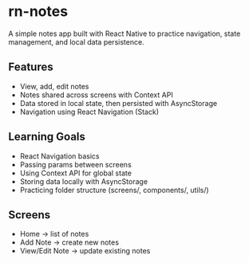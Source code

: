 # rn-notes
A simple notes app built with React Native to practice navigation, state management, and local data persistence.

## Features
- View, add, edit notes
- Notes shared across screens with Context API
- Data stored in local state, then persisted with AsyncStorage
- Navigation using React Navigation (Stack)

## Learning Goals
- React Navigation basics
- Passing params between screens
- Using Context API for global state
- Storing data locally with AsyncStorage
- Practicing folder structure (screens/, components/, utils/)

## Screens
- Home → list of notes
- Add Note → create new notes
- View/Edit Note → update existing notes